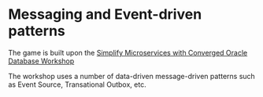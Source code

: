# Messaging and Event-driven patterns 

The game is built upon the [Simplify Microservices with Converged Oracle Database Workshop](https://apexapps.oracle.com/pls/apex/r/dbpm/livelabs/view-workshop?wid=637)

The workshop uses a number of data-driven message-driven patterns such as Event Source, Transational Outbox, etc.